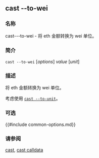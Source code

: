 ## cast --to-wei

### 名称

cast---to-wei - 将 eth 金额转换为 wei 单位。

### 简介

``cast --to-wei`` [*options*] *value* [*unit*]

### 描述

将 eth 金额转换为 wei 单位。

考虑使用 [`cast --to-unit`](./cast--to-unit.md)。

### 可选

{{#include common-options.md}}

### 请参阅

[cast](./cast.md), [cast calldata](./cast--to-unit.md)
